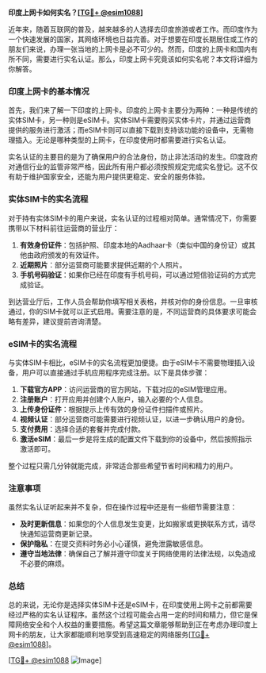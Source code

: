 **印度上网卡如何实名？[[TG💪+ @esim1088](https://t.me/s/esim1088)]**

近年来，随着互联网的普及，越来越多的人选择去印度旅游或者工作。而印度作为一个快速发展的国家，其网络环境也日益完善。对于想要在印度长期居住或工作的朋友们来说，办理一张当地的上网卡是必不可少的。然而，印度的上网卡和国内有所不同，需要进行实名认证。那么，印度上网卡究竟该如何实名呢？本文将详细为你解答。

### 印度上网卡的基本情况

首先，我们来了解一下印度的上网卡。印度的上网卡主要分为两种：一种是传统的实体SIM卡，另一种则是eSIM卡。实体SIM卡需要购买实体卡片，并通过运营商提供的服务进行激活；而eSIM卡则可以直接下载到支持该功能的设备中，无需物理插入。无论是哪种类型的上网卡，在印度使用时都需要进行实名认证。

实名认证的主要目的是为了确保用户的合法身份，防止非法活动的发生。印度政府对通信行业的监管非常严格，因此所有用户都必须按照规定完成实名登记。这不仅有助于维护国家安全，还能为用户提供更稳定、安全的服务体验。

### 实体SIM卡的实名流程

对于持有实体SIM卡的用户来说，实名认证的过程相对简单。通常情况下，你需要携带以下材料前往运营商的营业厅：

1. **有效身份证件**：包括护照、印度本地的Aadhaar卡（类似中国的身份证）或其他由政府颁发的有效证件。
2. **近期照片**：部分运营商可能要求提供近期的个人照片。
3. **手机号码验证**：如果你已经在印度有手机号码，可以通过短信验证码的方式完成验证。

到达营业厅后，工作人员会帮助你填写相关表格，并核对你的身份信息。一旦审核通过，你的SIM卡就可以正式启用。需要注意的是，不同运营商的具体要求可能会略有差异，建议提前咨询清楚。

### eSIM卡的实名流程

与实体SIM卡相比，eSIM卡的实名流程更加便捷。由于eSIM卡不需要物理插入设备，用户可以直接通过手机应用程序完成注册。以下是具体步骤：

1. **下载官方APP**：访问运营商的官方网站，下载对应的eSIM管理应用。
2. **注册账户**：打开应用并创建个人账户，输入必要的个人信息。
3. **上传身份证件**：根据提示上传有效的身份证件扫描件或照片。
4. **视频认证**：部分运营商可能需要进行视频认证，以进一步确认用户的身份。
5. **支付费用**：选择合适的套餐并完成付款。
6. **激活eSIM**：最后一步是将生成的配置文件下载到你的设备中，然后按照指示激活即可。

整个过程只需几分钟就能完成，非常适合那些希望节省时间和精力的用户。

### 注意事项

虽然实名认证听起来并不复杂，但在操作过程中还是有一些细节需要注意：

- **及时更新信息**：如果您的个人信息发生变更，比如搬家或更换联系方式，请尽快通知运营商更新记录。
- **保护隐私**：在提交资料时务必小心谨慎，避免泄露敏感信息。
- **遵守当地法律**：确保自己了解并遵守印度关于网络使用的法律法规，以免造成不必要的麻烦。

### 总结

总的来说，无论你是选择实体SIM卡还是eSIM卡，在印度使用上网卡之前都需要经过严格的实名认证程序。虽然这个过程可能会占用一定的时间和精力，但它是保障网络安全和个人权益的重要措施。希望这篇文章能够帮助到正在考虑办理印度上网卡的朋友，让大家都能顺利地享受到高速稳定的网络服务[[TG💪+ @esim1088](https://t.me/s/esim1088)]。

[[TG💪+ @esim1088](https://t.me/s/esim1088) ![Image](https://i.postimg.cc/4NQfJmqS/Snipaste-2025-05-13-00-14-12.png)]